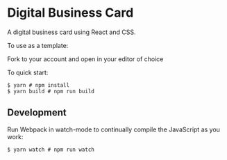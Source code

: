 # Digital Business Card

A digital business card using React and CSS.

To use as a template:  

Fork to your account and open in your editor of choice

To quick start:

```
$ yarn # npm install
$ yarn build # npm run build
````

## Development

Run Webpack in watch-mode to continually compile the JavaScript as you work:

```
$ yarn watch # npm run watch
```

